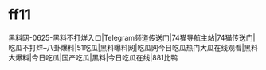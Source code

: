 # ff11
黑料网-0625-黑料不打烊入口|Telegram频道传送门|74猫导航主站|74猫传送门|吃瓜不打烊–八卦爆料|51吃瓜|黑料曝料网|吃瓜网今日吃瓜热门大瓜在线观看|黑料大爆料|今日吃瓜|国产吃瓜|黑料|今日吃瓜在线|881比鸭
